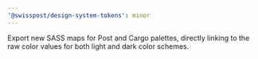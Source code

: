 ```yaml
---
'@swisspost/design-system-tokens': minor
---
```


Export new SASS maps for Post and Cargo palettes, directly linking to the raw color values for both light and dark color schemes.
